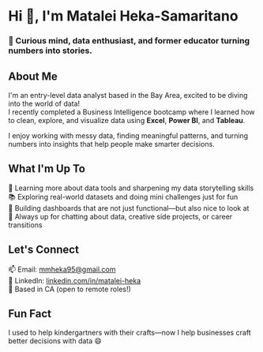 # Hi 👋, I'm Matalei Heka-Samaritano

### 🧠 Curious mind, data enthusiast, and former educator turning numbers into stories.

## About Me

I'm an entry-level data analyst based in the Bay Area, excited to be diving into the world of data!  
I recently completed a Business Intelligence bootcamp where I learned how to clean, explore, and visualize data using **Excel**, **Power BI**, and **Tableau**.

I enjoy working with messy data, finding meaningful patterns, and turning numbers into insights that help people make smarter decisions.

## What I'm Up To

🌱 Learning more about data tools and sharpening my data storytelling skills  
📚 Exploring real-world datasets and doing mini challenges just for fun  
🧩 Building dashboards that are not just functional—but also nice to look at  
💬 Always up for chatting about data, creative side projects, or career transitions

## Let's Connect

📫 Email: [mmheka95@gmail.com](mailto:mmheka95@gmail.com)  
💼 LinkedIn: [linkedin.com/in/matalei-heka](https://www.linkedin.com/in/matalei-heka/)  
📍 Based in CA (open to remote roles!)

## Fun Fact

I used to help kindergartners with their crafts—now I help businesses craft better decisions with data 😄
